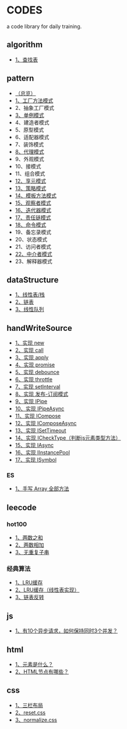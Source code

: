 # CODES
a code library for daily training.

## algorithm
- [1、查找表](./algorithm/1.lookTable.js)

## pattern
- [（总览）](./pattern/README.md)
- [1、工厂方法模式](./pattern/1.1.factory.js)
- 2、抽象工厂模式
- [3、单例模式](./pattern/1.3.single.js)
- 4、建造者模式
- 5、原型模式
- 6、适配器模式
- 7、装饰模式
- [8、代理模式](./pattern/2.3.proxy.js)
- 9、外观模式
- 10、接模式
- 11、组合模式
- [12、享元模式](./pattern/2.7.fly-weight.js)
- [13、策略模式](./pattern/3.1.strategy.js)
- [14、模板方法模式](./pattern/3.2.template.js)
- [15、观察者模式](./pattern/3.3.observer.js)
- [16、迭代器模式](./pattern/3.4.iterator.js)
- [17、责任链模式](./pattern/3.5.chain.js)
- [18、命令模式](./pattern/3.6.command.js)
- 19、备忘录模式
- 20、状态模式
- 21、访问者模式
- [22、中介者模式](./pattern/3.10.middle.js)
- 23、解释器模式
## dataStructure
- [1、线性表/栈](./dataStructure/List.js)
- [2、链表](./dataStructure/NodeList.js)
- [3、线性队列](./dataStructure/Queue.js)

## handWriteSource
- [1、实现 new](./handWriteSource/INew.js)
- [2、实现 call](./handWriteSource/ICall.js)
- [3、实现 apply](./handWriteSource/IApply.js)
- [4、实现 promise](./handWriteSource/IPromise.js)
- [5、实现 debounce](./handWriteSource/IDebounce.js)
- [6、实现 throttle](./handWriteSource/IThrottle.js)
- [7、实现 setInterval](./handWriteSource/ISetInterval.js)
- [8、实现 发布-订阅模式](./handWriteSource/IObserver.js)
- [9、实现 IPipe](./handWriteSource/IPipe.js)
- [10、实现 IPipeAsync](./handWriteSource/IPipeAsync.js)
- [11、实现 ICompose](./handWriteSource/IPipeAsync.js)
- [12、实现 IComposeAsync](./handWriteSource/IPipeAsync.js)
- [13、实现 ISetTimeout](./handWriteSource/ISetTimeout.js)
- [14、实现 ICheckType（判断js元素类型方法）](./handWriteSource/ICheckType.js)
- [15、实现 IAsync](./handWriteSource/IAsync.js)
- [16、实现 IInstancePool](./handWriteSource/IInstancePool.js)
- [17、实现 ISymbol](./handWriteSource/IInstancePool.js)

### ES
- [1、手写 Array 全部方法](./handWriteSource//ES/Array.js)

## leecode
### hot100
- [1、两数之和](./leecode/hot100/1_twoSum.js)
- [2、两数相加](./leecode/hot100/2_addTwoNums.js)
- [3、无重复子串](./leecode/hot100/3_lengthOfLongestSubstring.js)

### 经典算法
- [1、LRU缓存](./leecode/1.LRU.js)
- [2、LRU缓存（线性表实现）](./leecode/2.LRU-list.js)
- [3、链表反转](./leecode/3.链表反转.js)
## js
- [1、有10个异步请求，如何保持同时3个并发？](./js/q1.js)

## html
- [1、元素是什么？](./html/元素是什么？.md)
- [2、HTML节点有哪些？](./html/HTML节点有哪些？.md)

## css
- [1、三栏布局](./css/%E4%B8%89%E6%A0%8F%E5%B8%83%E5%B1%80.html)
- [2、reset.css](./css/reset.css)
- [3、normalize.css](./css/normalize.css)